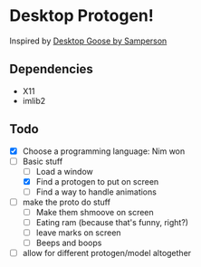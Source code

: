 # Desktop Protogen!
Inspired by [Desktop Goose by Samperson](https://samperson.itch.io/desktop-goose)

## Dependencies
+ X11
+ imlib2

## Todo
- [x] Choose a programming language: Nim won
- [ ] Basic stuff
    + [ ] Load a window 
    + [x] Find a protogen to put on screen
    + [ ] Find a way to handle animations
- [ ] make the proto do stuff
    + [ ] Make them shmoove on screen
    + [ ] Eating ram (because that's funny, right?)
    + [ ] leave marks on screen
    + [ ] Beeps and boops
- [ ] allow for different protogen/model altogether
